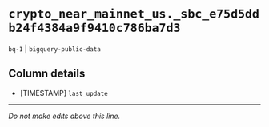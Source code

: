 # `crypto_near_mainnet_us._sbc_e75d5ddb24f4384a9f9410c786ba7d3`
`bq-1` | `bigquery-public-data`

## Column details
* [TIMESTAMP] `last_update`

-------------------------------------------------------------------------------
*Do not make edits above this line.*
